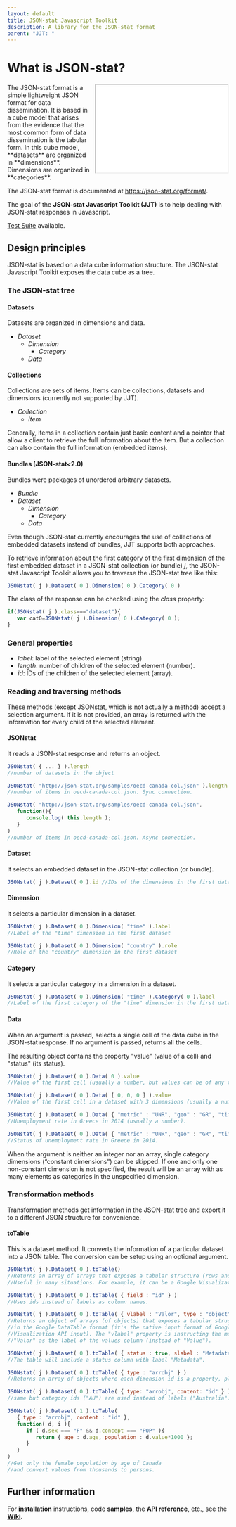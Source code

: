 ```yaml
---
layout: default
title: JSON-stat Javascript Toolkit
description: A library for the JSON-stat format
parent: "JJT: "
---
```


# What is JSON-stat?

<iframe style="float:right;height:200px;width:300px;margin-left:10px" src="//www.slideshare.net/slideshow/embed_code/key/AbaAn6NXeNPEUc" allowfullscreen="allowfullscreen">&nbsp;</iframe>The JSON-stat format is a simple lightweight JSON format for data dissemination. It is based in a cube model that arises from the evidence that the most common form of data dissemination is the tabular form. In this cube model, **datasets** are organized in **dimensions**. Dimensions are organized in **categories**.

The JSON-stat format is documented at https://json-stat.org/format/.

The goal of the **JSON-stat Javascript Toolkit (JJT)** is to help dealing with JSON-stat responses in Javascript.

[Test Suite](test/) available.

## Design principles

JSON-stat is based on a data cube information structure. The JSON-stat Javascript Toolkit exposes the data cube as a tree.

### The JSON-stat tree

#### Datasets

Datasets are organized in dimensions and data.

 * *Dataset*
   * *Dimension*
     * *Category*
   * *Data*

#### Collections

Collections are sets of items. Items can be collections, datasets and dimensions (currently not supported by JJT).

 * *Collection*
   * *Item*

Generally, items in a collection contain just basic content and a pointer that allow a client to retrieve the full information about the item. But a collection can also contain the full information (embedded items).

#### Bundles (JSON-stat<2.0)

Bundles were packages of unordered arbitrary datasets.

  * *Bundle*
   * *Dataset*
     * *Dimension*
       * *Category*
     * *Data*

Even though JSON-stat currently encourages the use of collections of embedded datasets instead of bundles, JJT supports both approaches.

To retrieve information about the first category of the first dimension of the first embedded dataset in a JSON-stat collection (or bundle) *j*, the JSON-stat Javascript Toolkit allows you to traverse the JSON-stat tree like this:

```js
JSONstat( j ).Dataset( 0 ).Dimension( 0 ).Category( 0 )
```

The class of the response can be checked using the *class* property:

```js
if(JSONstat( j ).class==="dataset"){
   var cat0=JSONstat( j ).Dimension( 0 ).Category( 0 );   
}
```

### General properties

 * *label*: label of the selected element (string)
 * *length*: number of children of the selected element (number).
 * *id*: IDs of the children of the selected element (array).

### Reading and traversing methods

These methods (except JSONstat, which is not actually a method) accept a selection argument. If it is not provided, an array is returned with the information for every child of the selected element.

#### JSONstat

It reads a JSON-stat response and returns an object.

```js
JSONstat( { ... } ).length
//number of datasets in the object

JSONstat( "http://json-stat.org/samples/oecd-canada-col.json" ).length
//number of items in oecd-canada-col.json. Sync connection.

JSONstat( "http://json-stat.org/samples/oecd-canada-col.json",
   function(){
      console.log( this.length );
   }
)
//number of items in oecd-canada-col.json. Async connection.
```

#### Dataset

It selects an embedded dataset in the JSON-stat collection (or bundle).

```js
JSONstat( j ).Dataset( 0 ).id //IDs of the dimensions in the first dataset
```

#### Dimension

It selects a particular dimension in a dataset.

```js
JSONstat( j ).Dataset( 0 ).Dimension( "time" ).label
//Label of the "time" dimension in the first dataset

JSONstat( j ).Dataset( 0 ).Dimension( "country" ).role
//Role of the "country" dimension in the first dataset
```

#### Category

It selects a particular category in a dimension in a dataset.

```js
JSONstat( j ).Dataset( 0 ).Dimension( "time" ).Category( 0 ).label
//Label of the first category of the "time" dimension in the first dataset
```

#### Data

When an argument is passed, selects a single cell of the data cube in the JSON-stat response. If no argument is passed, returns all the cells.

The resulting object contains the property "value" (value of a cell) and "status" (its status).

```js
JSONstat( j ).Dataset( 0 ).Data( 0 ).value
//Value of the first cell (usually a number, but values can be of any type).

JSONstat( j ).Dataset( 0 ).Data( [ 0, 0, 0 ] ).value
//Value of the first cell in a dataset with 3 dimensions (usually a number).

JSONstat( j ).Dataset( 0 ).Data( { "metric" : "UNR", "geo" : "GR", "time" : "2014" } ).value
//Unemployment rate in Greece in 2014 (usually a number).

JSONstat( j ).Dataset( 0 ).Data( { "metric" : "UNR", "geo" : "GR", "time" : "2014" } ).status
//Status of unemployment rate in Greece in 2014.
```

When the argument is neither an integer nor an array, single category dimensions (&ldquo;constant dimensions&rdquo;) can be skipped. If one and only one non-constant dimension is not specified, the result will be an array with as many elements as categories in the unspecified dimension.

### Transformation methods

Transformation methods get information in the JSON-stat tree and export it to a different JSON structure for convenience.

#### toTable

This is a dataset method. It converts the information of a particular dataset into a JSON table. The conversion can be setup using an optional argument.

```js
JSONstat( j ).Dataset( 0 ).toTable()
//Returns an array of arrays that exposes a tabular structure (rows and columns).
//Useful in many situations. For example, it can be a Google Visualization API input.

JSONstat( j ).Dataset( 0 ).toTable( { field : "id" } )
//Uses ids instead of labels as column names.

JSONstat( j ).Dataset( 0 ).toTable( { vlabel : "Valor", type : "object" } )
//Returns an object of arrays (of objects) that exposes a tabular structure (rows and columns)
//in the Google DataTable format (it's the native input format of Google
//Visualization API input). The "vlabel" property is instructing the method to use
//"Valor" as the label of the values column (instead of "Value").

JSONstat( j ).Dataset( 0 ).toTable( { status : true, slabel : "Metadata" } )
//The table will include a status column with label "Metadata".

JSONstat( j ).Dataset( 0 ).toTable( { type : "arrobj" } )
//Returns an array of objects where each dimension id is a property, plus a "value" property.

JSONstat( j ).Dataset( 0 ).toTable( { type: "arrobj", content: "id" } )
//same but category ids ("AU") are used instead of labels ("Australia") even for content.

JSONstat( j ).Dataset( 1 ).toTable(
   { type : "arrobj", content : "id" },
   function( d, i ){
      if ( d.sex === "F" && d.concept === "POP" ){
         return { age : d.age, population : d.value*1000 };
      }
   }
)
//Get only the female population by age of Canada
//and convert values from thousands to persons.
```

## Further information

For **installation** instructions, code **samples**, the **API reference**, etc., see the **[Wiki](https://github.com/badosa/JSON-stat/wiki)**.
